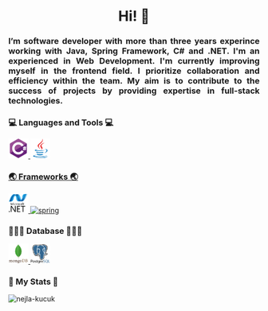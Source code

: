 
<h1 align="center"> Hi! 👋 </h1>
<h3 align="justify">I’m software developer with more than three years experince working with Java, Spring Framework, C# and .NET. 
I'm an experienced in Web Development. I'm currently improving myself in the frontend field. I prioritize
collaboration and efficiency within the team. My aim is to contribute to the success of projects by providing
expertise in full-stack technologies. </h3>
<h3 align="left"> 💻 Languages and Tools 💻</h3>
<a href="https://www.w3schools.com/cs/" target="_blank" rel="noreferrer"> <img src="https://raw.githubusercontent.com/devicons/devicon/master/icons/csharp/csharp-original.svg" alt="csharp" width="40" /> </a>
<a href="https://www.java.com" target="_blank" rel="noreferrer"> <img src="https://raw.githubusercontent.com/devicons/devicon/master/icons/java/java-original.svg"  alt="java" width="40" height="40"</a> 
<br/>
<h3 align="left"> 🌏 Frameworks 🌏</h3> 
<a href="https://dotnet.microsoft.com/" target="_blank" rel="noreferrer"> <img src="https://raw.githubusercontent.com/devicons/devicon/master/icons/dot-net/dot-net-original-wordmark.svg"  alt="java" width="40" height="40"/>
<a href="https://spring.io/" target="_blank" rel="noreferrer"> <img src="https://www.vectorlogo.zone/logos/springio/springio-icon.svg" alt="spring" width="40" height="40"/> </a>
<br/>
<h3 align="letf"> 👩🏻‍💻 Database 👩🏻‍💻</h3> 
<a href="https://www.mongodb.com/" target="_blank" rel="noreferrer"> <img src="https://raw.githubusercontent.com/devicons/devicon/master/icons/mongodb/mongodb-original-wordmark.svg" alt="mongodb" width="40" height="40"/> </a> <a href="https://www.postgresql.org" target="_blank" rel="noreferrer"> <img src="https://raw.githubusercontent.com/devicons/devicon/master/icons/postgresql/postgresql-original-wordmark.svg" alt="postgresql" width="40" height="40"/> </a>
<br/>
<h3 align="left"> 📝 My Stats 📝</h3>
<p><img align="left" src="https://github-readme-stats.vercel.app/api/top-langs?username=nejla-kucuk&show_icons=true&locale=en&layout=compact" alt="nejla-kucuk" /></p>
<br/>

